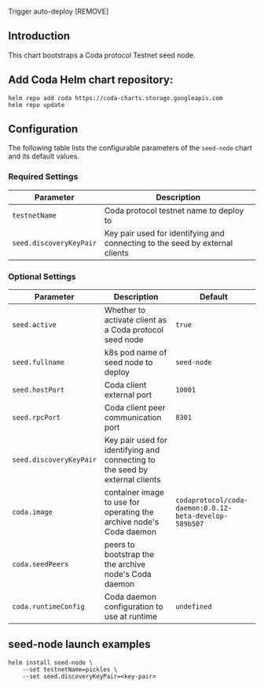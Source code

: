 Trigger auto-deploy [REMOVE]

## Introduction

This chart bootstraps a Coda protocol Testnet seed node.

## Add Coda Helm chart repository:

 ```console
 helm repo add coda https://coda-charts.storage.googleapis.com
 helm repo update
 ```

## Configuration

The following table lists the configurable parameters of the `seed-node` chart and its default values.

### Required Settings

Parameter | Description
--- | ---
`testnetName` | Coda protocol testnet name to deploy to
`seed.discoveryKeyPair` | Key pair used for identifying and connecting to the seed by external clients 

### Optional Settings

Parameter | Description | Default
--- | --- | ---
`seed.active` | Whether to activate client as a Coda protocol seed node | `true`
`seed.fullname` | k8s pod name of seed node to deploy | `seed-node`
`seed.hostPort` | Coda client external port | `10001`
`seed.rpcPort` | Coda client peer communication port | `8301`
`seed.discoveryKeyPair` | Key pair used for identifying and connecting to the seed by external clients 
`coda.image` | container image to use for operating the archive node's Coda daemon | `codaprotocol/coda-daemon:0.0.12-beta-develop-589b507`
`coda.seedPeers` | peers to bootstrap the the archive node's Coda daemon
`coda.runtimeConfig` | Coda daemon configuration to use at runtime | `undefined`

## seed-node launch examples

```console
helm install seed-node \
    --set testnetName=pickles \
    --set seed.discoveryKeyPair=<key-pair>
```
